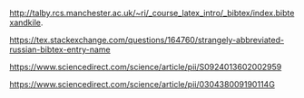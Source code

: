http://talby.rcs.manchester.ac.uk/~ri/_course_latex_intro/_bibtex/index.bibtexandkile.

https://tex.stackexchange.com/questions/164760/strangely-abbreviated-russian-bibtex-entry-name

https://www.sciencedirect.com/science/article/pii/S0924013602002959

https://www.sciencedirect.com/science/article/pii/030438009190114G
